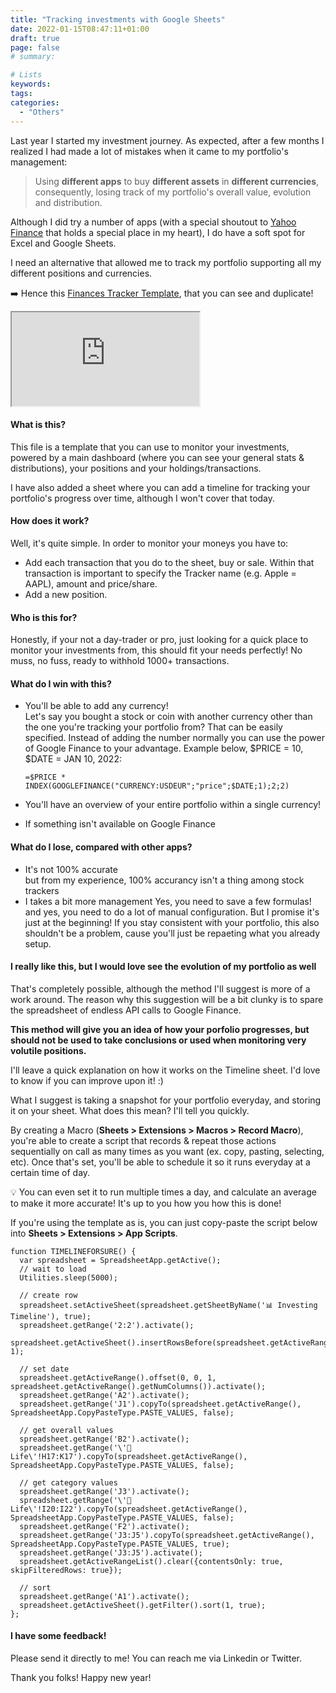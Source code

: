 ```yaml
---
title: "Tracking investments with Google Sheets"
date: 2022-01-15T08:47:11+01:00
draft: true
page: false
# summary:

# Lists
keywords: 
tags:
categories:
  - "Others"
---
```


Last year I started my investment journey. As expected, after a few months I realized I had made a lot of mistakes when it came to my portfolio's management:

> Using **different apps** to buy **different assets** in **different currencies**, consequently, losing track of my portfolio's overall value, evolution and distribution.

Although I did try a number of apps (with a special shoutout to [Yahoo Finance](https://finance.yahoo.com/) that holds a special place in my heart), I do have a soft spot for Excel and Google Sheets.

I need an alternative that allowed me to track my portfolio supporting all my different positions and currencies.

➡️ Hence this [Finances Tracker Template](https://docs.google.com/spreadsheets/d/1DSwYg3BQtt0WewUGQSJd3IUX7oeGfYgwyRnDdZdciXk/edit?usp=sharing), that you can see and duplicate!

<iframe src="https://docs.google.com/spreadsheets/d/e/2PACX-1vS3RbwJ7-Oi0oIlxqX5VNai64_SHBLUXx4ISCGN4cEtRW25I4KNHOqSAaoKppaNEIY6GXt1GUjl3Z5b/pubhtml?widget=true&amp;headers=false"></iframe>

#### What is this?

This file is a template that you can use to monitor your investments, powered by a main dashboard (where you can see your general stats & distributions), your positions and your holdings/transactions. 

I have also added a sheet where you can add a timeline for tracking your portfolio's progress over time, although I won't cover that today.

#### How does it work?

Well, it's quite simple. In order to monitor your moneys you have to:

* Add each transaction that you do to the sheet, buy or sale. Within that transaction is important to specify the Tracker name (e.g. Apple = AAPL), amount and price/share.
* Add a new position.

#### Who is this for?

Honestly, if your not a day-trader or pro, just looking for a quick place to monitor your investments from, this should fit your needs perfectly! No muss, no fuss, ready to withhold 1000+ transactions.

#### What do I win with this?

* You'll be able to add any currency!   
  Let's say you bought a stock or coin with another currency other than the one you're tracking your portfolio from? That can be easily specified. Instead of adding the number normally you can use the power of Google Finance to your advantage. Example below, $PRICE = 10, $DATE = JAN 10, 2022:

  ```
  =$PRICE * INDEX(GOOGLEFINANCE("CURRENCY:USDEUR";"price";$DATE;1);2;2)
  ```


* You'll have an overview of your entire portfolio within a single currency!
* If something isn't available on Google Finance

#### What do I lose, compared with other apps?

* It's not 100% accurate    
  but from my experience, 100% accurancy isn't a thing among stock trackers
* I takes a bit more management 
  Yes, you need to save a few formulas! and yes, you need to do a lot of manual configuration. But I promise it's just at the beginning! If you stay consistent with your portfolio, this also shouldn't be a problem, cause you'll just be repaeting what you already setup.

#### I really like this, but I would love see the evolution of my portfolio as well

That's completely possible, although the method I'll suggest is more of a work around. The reason why this suggestion will be a bit clunky is to spare the spreadsheet of endless API calls to Google Finance. 

**This method will give you an idea of how your porfolio progresses, but should not be used to take conclusions or used when monitoring very volutile positions.**

I'll leave a quick explanation on how it works on the Timeline sheet. 
I'd love to know if you can improve upon it! :) 

What I suggest is taking a snapshot for your portfolio everyday, and storing it on your sheet. What does this mean? I'll tell you quickly.

By creating a Macro (**Sheets > Extensions > Macros > Record Macro**), you're able to create a script that records & repeat those actions sequentially on call as many times as you want (ex. copy, pasting, selecting, etc). Once that's set, you'll be able to schedule it so it runs everyday at a certain time of day. 

💡 You can even set it to run multiple times a day, and calculate an average to make it more accurate! It's up to you how you how this is done!

If you're using the template as is, you can just copy-paste the script below into **Sheets > Extensions > App Scripts**.

  ```
function TIMELINEFORSURE() {
    var spreadsheet = SpreadsheetApp.getActive();
    // wait to load
    Utilities.sleep(5000);

    // create row
    spreadsheet.setActiveSheet(spreadsheet.getSheetByName('📊 Investing Timeline'), true);
    spreadsheet.getRange('2:2').activate();
    spreadsheet.getActiveSheet().insertRowsBefore(spreadsheet.getActiveRange().getRow(), 1);

    // set date
    spreadsheet.getActiveRange().offset(0, 0, 1, spreadsheet.getActiveRange().getNumColumns()).activate();
    spreadsheet.getRange('A2').activate();
    spreadsheet.getRange('J1').copyTo(spreadsheet.getActiveRange(), SpreadsheetApp.CopyPasteType.PASTE_VALUES, false);

    // get overall values
    spreadsheet.getRange('B2').activate();
    spreadsheet.getRange('\'🌝 Life\'!H17:K17').copyTo(spreadsheet.getActiveRange(), SpreadsheetApp.CopyPasteType.PASTE_VALUES, false);

    // get category values
    spreadsheet.getRange('J3').activate();
    spreadsheet.getRange('\'🌝 Life\'!I20:I22').copyTo(spreadsheet.getActiveRange(), SpreadsheetApp.CopyPasteType.PASTE_VALUES, false);
    spreadsheet.getRange('F2').activate();
    spreadsheet.getRange('J3:J5').copyTo(spreadsheet.getActiveRange(), SpreadsheetApp.CopyPasteType.PASTE_VALUES, true);
    spreadsheet.getRange('J3:J5').activate();
    spreadsheet.getActiveRangeList().clear({contentsOnly: true, skipFilteredRows: true});

    // sort
    spreadsheet.getRange('A1').activate();
    spreadsheet.getActiveSheet().getFilter().sort(1, true);
};
  ```

#### I have some feedback!

Please send it directly to me! You can reach me via Linkedin or Twitter.

Thank you folks! Happy new year! 
